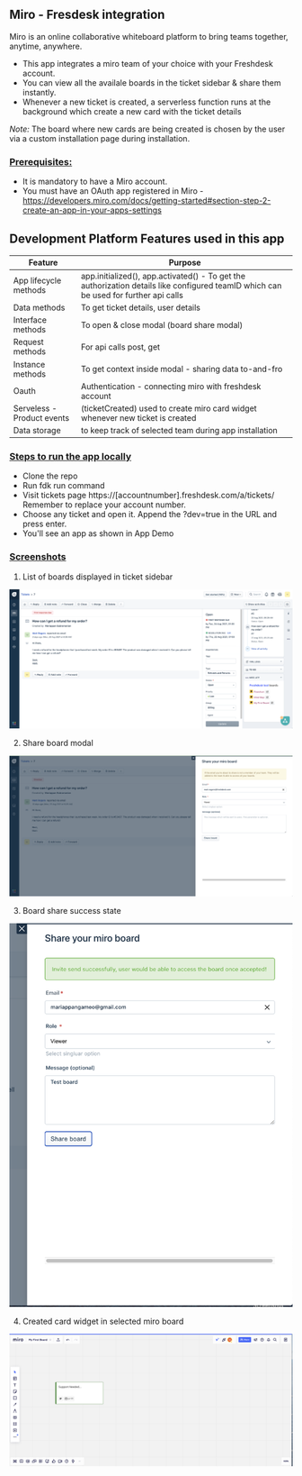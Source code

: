 ## Miro - Fresdesk integration

Miro is an online collaborative whiteboard platform to
bring teams together, anytime, anywhere.

- This app integrates a miro team of your choice with your Freshdesk account. 
- You can view all the availale boards in the ticket sidebar & share them instantly. 
- Whenever a new ticket is created, a serverless function runs at the background which create a new card with the ticket details

_Note:_ The board where new cards are being created is chosen by the user via a custom installation page during installation.

### <u>Prerequisites:</u>

- It is mandatory to have a Miro account.
- You must have an OAuth app registered in Miro - https://developers.miro.com/docs/getting-started#section-step-2-create-an-app-in-your-apps-settings

## Development Platform Features used in this app

| Feature | Purpose | 
| --- | --- | 
| App lifecycle methods | app.initialized(), app.activated() - To get the authorization details like configured teamID which can be used for further api calls |
| Data methods | To get ticket details, user details |
| Interface methods |  To open & close modal (board share modal) |
| Request methods | For api calls post, get |
| Instance methods | To get context inside modal - sharing data to-and-fro |
| Oauth | Authentication - connecting miro with freshdesk account | 
| Serveless - Product events  | (ticketCreated) used to create miro card widget whenever new ticket is created|
| Data storage | to keep track of selected team during app installation |


### <u>Steps to run the app locally</u>

- Clone the repo
- Run fdk run command
- Visit tickets page https://[accountnumber].freshdesk.com/a/tickets/ Remember to replace your account number.
- Choose any ticket and open it. Append the ?dev=true in the URL and press enter.
- You'll see an app as shown in App Demo

### <u>Screenshots</u>

1. List of boards displayed in ticket sidebar

![screenshot-boards](./app/styles/images/screenshots/boards.png)

2. Share board modal

![screenshot-boards](./app/styles/images/screenshots/share.png)

3. Board share success state 

![screenshot-boards](./app/styles/images/screenshots/board_share_success.png)

4. Created card widget in selected miro board

![screenshot-boards](./app/styles/images/screenshots/created_card.png)


